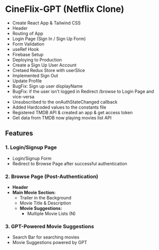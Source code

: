 # CineFlix-GPT (Netflix Clone)
   - Create React App & Tailwind CSS
   - Header
   - Routing of App
   - Login Page (Sign In / Sign Up Form)
   - Form Validation
   - useRef Hook
   - Firebase Setup
   - Deploying to Production
   - Create a Sign Up User Account
   - Cretaed Redux Store with userSlice
   - Implemented Sign Out
   - Update Profile
   - BugFix: Sign up user displayName
   - BugFix: if the user isn't logged in Redirect /browse to Login Page and vice-versa
   - Unsubscribed to the onAuthStateChanged callback
   - Added Hardcoded values to the constants file
   - Registered TMDB API & created an app & get access token
   - Get data from TMDB now playing movies list API

## Features

### 1. **Login/Signup Page**
   - Login/Signup Form
   - Redirect to Browse Page after successful authentication

### 2. **Browse Page (Post-Authentication)**
   - **Header**
   - **Main Movie Section:**
     - Trailer in the Background
     - Movie Title & Description
     - **Movie Suggestions:**
       - Multiple Movie Lists (N)

### 3. **GPT-Powered Movie Suggestions**
   - Search Bar for searching movies
   - Movie Suggestions powered by GPT
